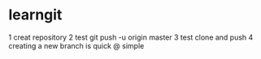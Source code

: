 # learngit
1  creat repository
2  test git push -u origin master
3  test clone and push
4  creating a new branch is quick @ simple
